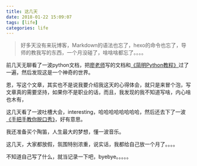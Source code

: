 ```yaml
---
title: 这几天
date: 2018-01-22 15:09:07
tags: [life]
categories: life
---
```

>好多天没有来玩博客，Markdown的语法也忘了，hexo的命令也忘了，导师的教我写的东西，一个月没碰了，啥啥啥都忘了。。。。

前几天无聊看了一波python文档，把[廖老师](https://www.liaoxuefeng.com/wiki/0014316089557264a6b348958f449949df42a6d3a2e542c000)写的文档和[《简明Python教程》](http://vdisk.weibo.com/s/BE2Z8B94-5w97)过了一遍，然后发现这是一个神奇的世界。

恩，写这个文章，其实也不是说我要介绍我这天的心得体会，就只是来冒个泡，写文章真的需要坚持，如果你不是职业的话，而且，我发现的我不知道写啥，内心啥也木有，

这几天看了一波吐槽大会，interesting，哈哈哈哈哈哈哈哈，然后还去下了一波[《手把手教你脱口秀》](https://tieba.baidu.com/p/5326039455?red_tag=1628684649)，好有意思。

我还准备买个陶笛，人生最大的梦想，懂一波音乐。

这几天，大家都放假，氛围特别浓重，说实话，我都给自己放一个月了。。。。

不知道自己写了什么，就当记录一下吧，byebye。。。。。
